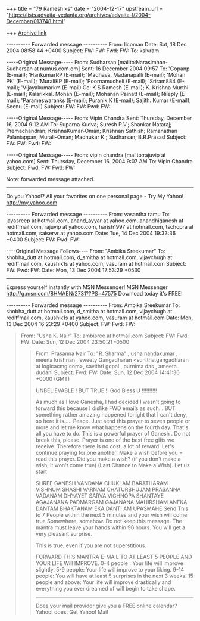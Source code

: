 +++
title = "79 Ramesh ks"
date = "2004-12-17"
upstream_url = "https://lists.advaita-vedanta.org/archives/advaita-l/2004-December/013748.html"

+++
[Archive link](https://lists.advaita-vedanta.org/archives/advaita-l/2004-December/013748.html)

---------- Forwarded message ----------
From: licoman <licoman at omantel.net.om>
Date: Sat, 18 Dec 2004 08:58:44 +0400
Subject: FW: FW: Fwd: FW:
To: kslvram <kslvram at gmail.com>




-----Original Message-----
From: Sudharsan [mailto:Narasimhan-Sudharsan at numus.com.om]
Sent: 16 December 2004 09:57
To: 'Gopanp (E-mail); 'HarikumarRP (E-mail); 'Madhava. Madanapalli
(E-mail); 'Mohan PK' (E-mail); 'MuraliKP (E-mail); 'Poornamucheli
(E-mail); 'Sriram884 (E-mail); 'Vijayakumarkm (E-mail)
Cc: K S Ramesh (E-mail); K. Krishna Murthi (E-mail); Kalarikkal. Mohan
(E-mail); Mohanan Painatt (E-mail); Nileply (E-mail); 'Parameswaranks
(E-mail); Puranik K (E-mail); Sajith. Kumar (E-mail); Seenu (E-mail)
Subject: FW: FW: Fwd: FW:

-----Original Message-----
From: Vipin Chandra
Sent: Thursday, December 16, 2004 9:12 AM
To: Suparna Kudva; Suresh P.V.; Shankar Nataraj; Premachandran;
KrishnaKumar-Oman; Krishnan Sathish; Ramanathan Palaniappan; Murali-Oman;
Madhukar K.; Sudharsan; B.R.Prasad
Subject: FW: FW: Fwd: FW:

-----Original Message-----
From: vipin chandra [mailto:rajuvip at yahoo.com]
Sent: Thursday, December 16, 2004 9:07 AM
To: Vipin Chandra
Subject: Fwd: FW: Fwd: FW:

Note: forwarded message attached.

__________________________________
Do you Yahoo!?
All your favorites on one personal page - Try My Yahoo!
http://my.yahoo.com



---------- Forwarded message ----------
From: vasantha ramu <vasuram at hotmail.com>
To: jayasreep at hotmail.com, anand_ayyar at yahoo.com,
anandhiganesh at rediffmail.com, rajuvip at yahoo.com,
harish1997 at hotmail.com, tschopra at hotmail.com, saiservr at yahoo.com
Date: Tue, 14 Dec 2004 19:33:36 +0400
Subject: FW: Fwd: FW:


----Original Message Follows----
From: "Ambika Sreekumar" <ambisree at hotmail.com>
To: shobha_dutt at hotmail.com, d_smitha at hotmail.com,
vijaychugh at rediffmail.com, kaushik1s at yahoo.com, vasuram at hotmail.com
Subject: FW: Fwd: FW:
Date: Mon, 13 Dec 2004 17:53:29 +0530

  _____

Express yourself instantly with MSN Messenger! MSN Messenger
<http://g.msn.com/8HMAEN/2731??PS=47575>  Download today it's FREE!



---------- Forwarded message ----------
From: Ambika Sreekumar <ambisree at hotmail.com>
To: shobha_dutt at hotmail.com, d_smitha at hotmail.com,
vijaychugh at rediffmail.com, kaushik1s at yahoo.com, vasuram at hotmail.com
Date: Mon, 13 Dec 2004 16:23:29 +0400
Subject: FW: Fwd: FW:


>From: "Usha K. Nair" <ushananda at hotmail.com>
>To: ambisree at hotmail.com
>Subject: FW: Fwd: FW:
>Date: Sun, 12 Dec 2004 23:50:21 -0500
>
>
>
>>From: Prasanna Nair <prasannanair at yahoo.com>
>>To: "R. Sharma" <patralikho at hotmail.com>,  usha nandakumar
>><ushananda at hotmail.com>,  meena krishnan <meenakrish at hotmail.com>,
>>sweety Gangadharan <sunitha.gangadharan at logicacmg.com>,  savithri
>>gopal <savithrigopal at rediffmail.com>,  purnima das
>><taritkantidas at yahoo.com>,  ameeta dudani <ameetadudani at yahoo.com>
>>Subject: Fwd: FW:
>>Date: Sun, 12 Dec 2004 14:41:36 +0000 (GMT)
>>
>>
>>UNBELIEVABLE ! BUT TRUE !!
>>God Bless U !!!!!!!!!!
>>
>>
>>As much as I love Ganesha, I had decided I wasn't going to forward
>>this
>>because I dislike FWD emails as such... BUT something rather
>>amazing
>>happened tonight that I can't deny, so here it is..... Peace.
>>Just send this prayer to seven people or more and let me know what
>>happens
>>on the fourth day. That's all you have to do. This is a powerful
>>prayer of
>>Ganesh . Do not break this, please.
>>Prayer is one of the best free gifts we receive. Therefore there is
>>no
>>cost; a lot of reward.
>>Let's continue praying for one another. Make a wish before you =
>>read this
>>prayer.
>>Did you make a wish? (if you don't make a wish, it won't come true)
>>(Last
>>Chance to Make a Wish). Let us start
>>
>>SHREE GANESH VANDANA
>>CHUKLAM BARATHARAM VISHNUM
>>SHASHI VARNAM CHATURBHUJAM
>>PRASANNA VADANAM DHYAYET
>>SARVA VIGHNOPA SHANTAYE
>>AGAJANANA PADMARGAM GAJANANA
>>MAHIRSHAM ANEKA DANTAM BHAKTANAM
>>EKA DANT! AM UPASMAHE
>>Send This to 7 People within the next 5 minutes and your wish will
>>come
>>true Somewhere, somehow. Do not keep this message. The mantra must
>>leave
>>your hands within 96 hours. You will get a very pleasant surprise.
>>
>>This is true, even if you are not superstitious.
>>
>>FORWARD THIS MANTRA E-MAIL TO AT LEAST 5 PEOPLE AND YOUR LIFE Will
>>IMPROVE.
>>0-4 people : Your life will improve slightly.
>>5-9 people: Your life will improve to your liking.
>>9-14 people: You will have at least 5 surprises in the next 3
>>weeks.
>>15 people and above: Your life will improve drastically and
>>everything you
>>ever dreamed of will begin to take shape.
>>
>>
>>
>>
>>
>>
>>
>>---------------------------------
>>Does your mail provider give you a FREE online calendar? Yahoo!
>>does.
>>Get Yahoo! Mail
>

